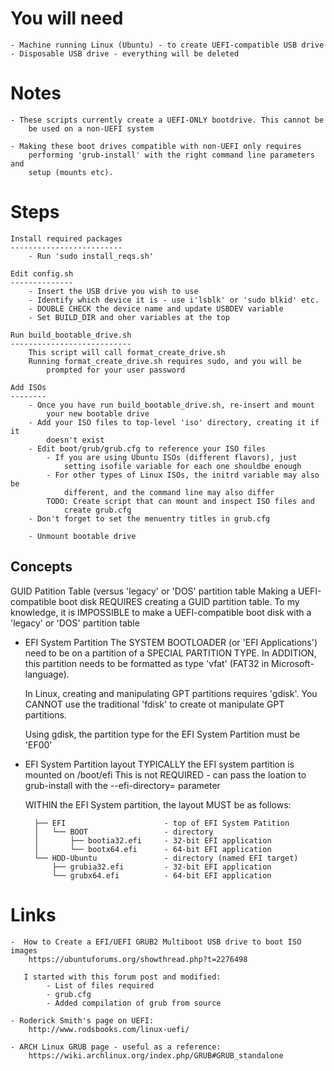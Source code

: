 
You will need
=============
	- Machine running Linux (Ubuntu) - to create UEFI-compatible USB drive
	- Disposable USB drive - everything will be deleted

Notes
=====
	- These scripts currently create a UEFI-ONLY bootdrive. This cannot be
		be used on a non-UEFI system

	- Making these boot drives compatible with non-UEFI only requires
		performing 'grub-install' with the right command line parameters and
		setup (mounts etc).
Steps
=====

	Install required packages
	-------------------------
		- Run 'sudo install_reqs.sh'

	Edit config.sh
	--------------
		- Insert the USB drive you wish to use
		- Identify which device it is - use i'lsblk' or 'sudo blkid' etc.
		- DOUBLE CHECK the device name and update USBDEV variable
		- Set BUILD_DIR and oher variables at the top

	Run build_bootable_drive.sh
	---------------------------
		This script will call format_create_drive.sh
		Running format_create_drive.sh requires sudo, and you will be
			prompted for your user password

	Add ISOs
	--------
		- Once you have run build_bootable_drive.sh, re-insert and mount
			your new bootable drive
		- Add your ISO files to top-level 'iso' directory, creating it if it
			doesn't exist
		- Edit boot/grub/grub.cfg to reference your ISO files
			- If you are using Ubuntu ISOs (different flavors), just
				setting isofile variable for each one shouldbe enough
			- For other types of Linux ISOs, the initrd variable may also be
				different, and the command line may also differ
			TODO: Create script that can mount and inspect ISO files and
				create grub.cfg
		- Don't forget to set the menuentry titles in grub.cfg

		- Unmount bootable drive


Concepts
--------

 GUID Patition Table (versus 'legacy' or 'DOS' partition table
	Making a UEFI-compatible boot disk REQUIRES creating a GUID partition
	table. To my knowledge, it is IMPOSSIBLE to make a UEFI-compatible
	boot disk with a 'legacy' or 'DOS' partition table

- EFI System Partition
	The SYSTEM BOOTLOADER (or 'EFI Applications') need to be on a partition
	of a SPECIAL PARTITION TYPE. In ADDITION, this partition needs to be
	formatted as type 'vfat' (FAT32 in Microsoft-language).

	In Linux, creating and manipulating GPT partitions requires 'gdisk'. You
	CANNOT use the traditional 'fdisk' to create ot manipulate GPT partitions.

	Using gdisk, the partition type for the EFI System Partition must be 'EF00'

- EFI System Partition layout
	TYPICALLY the EFI system partition is mounted on /boot/efi
	This is not REQUIRED - can pass the loation to grub-install with the 
	--efi-directory= parameter

	WITHIN the EFI System partition, the layout MUST be as follows:

		├── EFI                      - top of EFI System Patition
		│   └── BOOT                 - directory
		│       ├── bootia32.efi     - 32-bit EFI application
		│       └── bootx64.efi      - 64-bit EFI application
		└── HDD-Ubuntu               - directory (named EFI target)
		    ├── grubia32.efi         - 32-bit EFI application
		    └── grubx64.efi          - 64-bit EFI application


Links
=====
	-  How to Create a EFI/UEFI GRUB2 Multiboot USB drive to boot ISO images
		https://ubuntuforums.org/showthread.php?t=2276498

	   I started with this forum post and modified:
			- List of files required
			- grub.cfg
			- Added compilation of grub from source

	- Roderick Smith's page on UEFI:
		http://www.rodsbooks.com/linux-uefi/

	- ARCH Linux GRUB page - useful as a reference:
		https://wiki.archlinux.org/index.php/GRUB#GRUB_standalone
